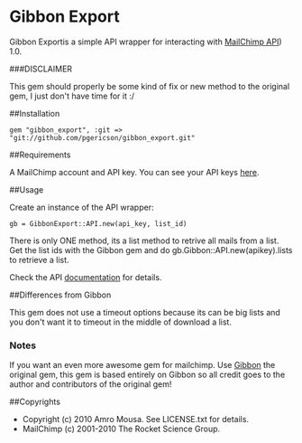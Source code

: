 # Gibbon Export

Gibbon Exportis a simple API wrapper for interacting with [MailChimp API](http://apidocs.mailchimp.com/export/)) 1.0.

###DISCLAIMER

This gem should properly be some kind of fix or new method to the original gem, I just don't have time for it :/

##Installation

    gem "gibbon_export", :git => "git://github.com/pgericson/gibbon_export.git"

##Requirements

A MailChimp account and API key. You can see your API keys [here](http://admin.mailchimp.com/account/api).

##Usage

Create an instance of the API wrapper:

    gb = GibbonExport::API.new(api_key, list_id)

There is only ONE method, its a list method to retrive all mails from a list. Get the list ids with the Gibbon gem and do gb.Gibbon::API.new(apikey).lists to retrieve a list.

Check the API [documentation](http://apidocs.mailchimp.com/export/) for details.

##Differences from Gibbon

This gem does not use a timeout options because its can be big lists and you don't want it to timeout in the middle of download a list.

### Notes

If you want an even more awesome gem for mailchimp. Use [Gibbon](https://github.com/amro/gibbon) the original gem, this gem is based entirely on Gibbon so all credit goes to the author and contributors of the original gem!

##Copyrights

* Copyright (c) 2010 Amro Mousa. See LICENSE.txt for details.
* MailChimp (c) 2001-2010 The Rocket Science Group.
